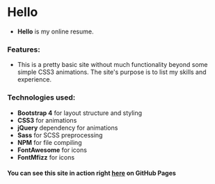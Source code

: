 # Hello

- **Hello** is my online resume.

### Features:

  - This is a pretty basic site without much functionality beyond some simple CSS3 animations. The site's purpose is to list my skills and experience.

### Technologies used:

- **Bootstrap 4** for layout structure and styling
- **CSS3** for animations
- **jQuery** dependency for animations
- **Sass** for SCSS preprocessing
- **NPM** for file compiling
- **FontAwesome** for icons
- **FontMfizz** for icons

#### You can see this site in action right [here](https://brockcp.github.io/hello/) on GitHub Pages
